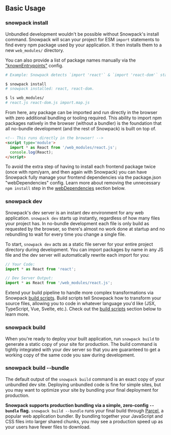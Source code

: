 ## Basic Usage

### snowpack install

Unbundled development wouldn't be possible without Snowpack's install command. Snowpack will scan your project for ESM `import` statements to find every npm package used by your application. It then installs them to a new `web_modules/` directory. 

You can also provide a list of package names manually via the ["knownEntrypoints"](#all-config-options) config.

``` bash
# Example: Snowpack detects `import 'react'` & `import 'react-dom'` statements in your "src/" code.

$ snowpack install
# snowpack installed: react, react-dom.

$ ls web_modules/
# react.js react-dom.js import.map.js
```

From here, any package can be imported and run directly in the browser with zero additional bundling or tooling required. This ability to import npm packages natively in the browser (without a bundler) is the foundation that all no-bundle development (and the rest of Snowpack) is built on top of.

``` html
<!-- This runs directly in the browser! -->
<script type='module'>
  import * as React from '/web_modules/react.js';
  console.log(React);
</script>
```

To avoid the extra step of having to install each frontend package twice (once with npm/yarn, and then again with Snowpack) you can have Snowpack fully manage your frontend dependencies via the package.json "webDependencies" config. Learn more about removing the unnecessary `npm install` step in the [webDependencies](#webdependencies) section below.


### snowpack dev

Snowpack's dev server is an instant dev environment for any web application. `snowpack dev` starts up instantly, regardless of how many files your project has. In no-bundle development each file is only build as requested by the browser, so there's almost no work done at startup and no rebundling to wait for every time you change a single file. 

To start, `snowpack dev` acts as a static file server for your entire project directory during development. You can import packages by name in any JS file and the dev server will automatically rewrite each import for you:

``` js
// Your Code:
import * as React from 'react';

// Dev Server Output:
import * as React from '/web_modules/react.js';
```

Extend your build pipeline to handle more complex transformations via Snowpack [build scripts](#build-scripts). Build scripts tell Snowpack how to transform your source files, allowing you to code in whatever language you'd like (JSX, TypeScript, Vue, Svelte, etc.). Check out the [build scripts](#build-scripts) section below to learn more.

### snowpack build

When you're ready to deploy your built application, run `snowpack build` to generate a static copy of your site for production. The build command is tightly integrated with your dev server so that you are guaranteed to get a working copy of the same code you saw during development.

### snowpack build --bundle

The default output of the `snowpack build` command is an exact copy of your unbundled dev site. Deploying unbundled code is fine for simple sites, but you may want to optimize your site by bundling your final deployment for production. 

**Snowpack supports production bundling via a simple, zero-config `--bundle` flag.** `snowpack build --bundle` runs your final build through [Parcel](https://parceljs.org/), a popular web application bundler. By bundling together your JavaScript and CSS files into larger shared chunks, you may see a production speed up as your users have fewer files to download.
